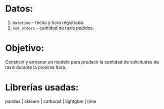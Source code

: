 # Datos:

1. `datetime` - fecha y hora registrada.
2. `num_orders` - cantidad de taxis pedidos.

# Objetivo:

Construir y entrenar un modelo para predecir la cantidad de solicitudes de taxis durante la próxima hora.

# Librerías usadas:

pandas | sklearn | catboost | lightgbm | time